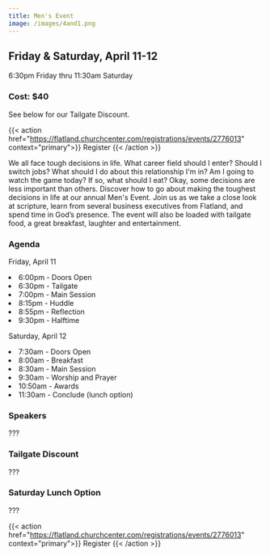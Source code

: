 ```yaml
---
title: Men's Event
image: /images/4and1.png
---
```


## Friday & Saturday, April 11-12

6:30pm Friday thru 11:30am Saturday

### Cost: $40

See below for our Tailgate Discount.


{{< action href="https://flatland.churchcenter.com/registrations/events/2776013" context="primary">}}
Register
{{< /action >}}

We all face tough decisions in life. What career field should I enter? Should I switch jobs? What should I do about this relationship I'm in? Am I going to watch the game today? If so, what should I eat? Okay, some decisions are less important than others. Discover how to go about making the toughest decisions in life at our annual Men's Event. Join us as we take a close look at scripture, learn from several business executives from Flatland, and spend time in God’s presence. The event will also be loaded with tailgate food, a great breakfast, laughter and entertainment.

### Agenda

Friday, April 11
<li>6:00pm - Doors Open
<li>6:30pm - Tailgate
<li>7:00pm - Main Session
<li>8:15pm - Huddle
<li>8:55pm - Reflection
<li>9:30pm - Halftime</li></li>

Saturday, April 12
<li>7:30am - Doors Open
<li>8:00am - Breakfast
<li>8:30am - Main Session
<li>9:30am - Worship and Prayer
<li>10:50am - Awards
<li>11:30am - Conclude (lunch option)</li>

### Speakers

???

### Tailgate Discount

???

### Saturday Lunch Option

???

{{< action href="https://flatland.churchcenter.com/registrations/events/2776013" context="primary">}}
Register
{{< /action >}}
